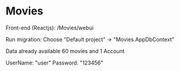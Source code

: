 # Movies
Front-end (Reactjs): /Movies/webui

Run migration: Choose "Default project" -> "Movies.AppDbContext"

Data already available 60 movies and 1 Account

  UserName: "user"
  Password: "123456"
